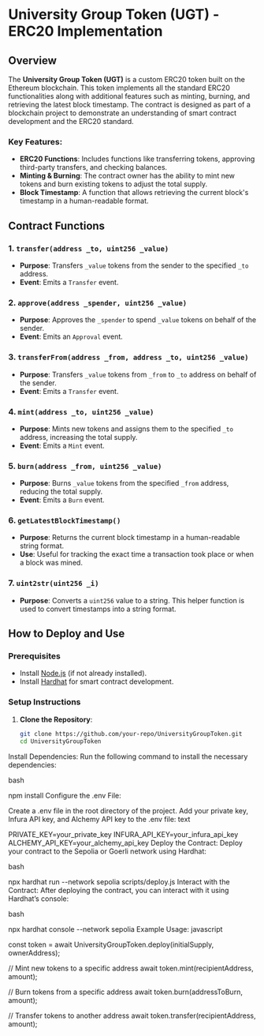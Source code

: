 # University Group Token (UGT) - ERC20 Implementation

## Overview

The **University Group Token (UGT)** is a custom ERC20 token built on the Ethereum blockchain. This token implements all the standard ERC20 functionalities along with additional features such as minting, burning, and retrieving the latest block timestamp. The contract is designed as part of a blockchain project to demonstrate an understanding of smart contract development and the ERC20 standard.

### Key Features:
- **ERC20 Functions**: Includes functions like transferring tokens, approving third-party transfers, and checking balances.
- **Minting & Burning**: The contract owner has the ability to mint new tokens and burn existing tokens to adjust the total supply.
- **Block Timestamp**: A function that allows retrieving the current block's timestamp in a human-readable format.

## Contract Functions

### 1. `transfer(address _to, uint256 _value)`
- **Purpose**: Transfers `_value` tokens from the sender to the specified `_to` address.
- **Event**: Emits a `Transfer` event.

### 2. `approve(address _spender, uint256 _value)`
- **Purpose**: Approves the `_spender` to spend `_value` tokens on behalf of the sender.
- **Event**: Emits an `Approval` event.

### 3. `transferFrom(address _from, address _to, uint256 _value)`
- **Purpose**: Transfers `_value` tokens from `_from` to `_to` address on behalf of the sender.
- **Event**: Emits a `Transfer` event.

### 4. `mint(address _to, uint256 _value)`
- **Purpose**: Mints new tokens and assigns them to the specified `_to` address, increasing the total supply.
- **Event**: Emits a `Mint` event.

### 5. `burn(address _from, uint256 _value)`
- **Purpose**: Burns `_value` tokens from the specified `_from` address, reducing the total supply.
- **Event**: Emits a `Burn` event.

### 6. `getLatestBlockTimestamp()`
- **Purpose**: Returns the current block timestamp in a human-readable string format.
- **Use**: Useful for tracking the exact time a transaction took place or when a block was mined.

### 7. `uint2str(uint256 _i)`
- **Purpose**: Converts a `uint256` value to a string. This helper function is used to convert timestamps into a string format.

## How to Deploy and Use

### Prerequisites
- Install [Node.js](https://nodejs.org/) (if not already installed).
- Install [Hardhat](https://hardhat.org/) for smart contract development.

### Setup Instructions

1. **Clone the Repository**:
   ```bash
   git clone https://github.com/your-repo/UniversityGroupToken.git
   cd UniversityGroupToken

Install Dependencies: Run the following command to install the necessary dependencies:

bash

npm install
Configure the .env File:

Create a .env file in the root directory of the project.
Add your private key, Infura API key, and Alchemy API key to the .env file:
text

PRIVATE_KEY=your_private_key
INFURA_API_KEY=your_infura_api_key
ALCHEMY_API_KEY=your_alchemy_api_key
Deploy the Contract: Deploy your contract to the Sepolia or Goerli network using Hardhat:

bash

npx hardhat run --network sepolia scripts/deploy.js
Interact with the Contract: After deploying the contract, you can interact with it using Hardhat’s console:

bash

npx hardhat console --network sepolia
Example Usage:
javascript

const token = await UniversityGroupToken.deploy(initialSupply, ownerAddress);

// Mint new tokens to a specific address
await token.mint(recipientAddress, amount);

// Burn tokens from a specific address
await token.burn(addressToBurn, amount);

// Transfer tokens to another address
await token.transfer(recipientAddress, amount);
